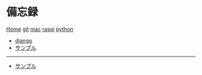 # 備忘録

[Home](index.md)
[git](docs/git.md)
[mac](docs/mac.md)
[raspi](docs/raspi.md)
[python]()

  * [django](tutorial.md)
  * [サンプル](api/index.md)
  - - - -
  * [サンプル](demo/sample.html)

<!--[gimmick:themechooser](Choose theme)-->